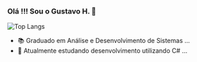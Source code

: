### Olá !!! Sou o Gustavo H. 👋

![Top Langs](https://github-readme-stats.vercel.app/api/top-langs/?username=GustavoooSouza&layout=compact)

- 📚 Graduado em Análise e Desenvolvimento de Sistemas ...
- 🌱 Atualmente estudando desenvolvimento utilizando C# ...

